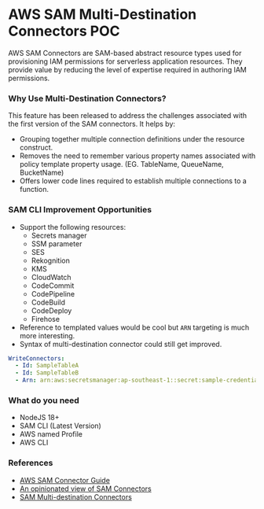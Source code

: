 # AWS SAM Multi-Destination Connectors POC

AWS SAM Connectors are SAM-based abstract resource types used for provisioning IAM permissions for serverless application resources. They provide value by reducing the level of expertise required in authoring IAM permissions.

### Why Use Multi-Destination Connectors?

This feature has been released to address the challenges associated with the first version of the SAM connectors. It helps by:

- Grouping together multiple connection definitions under the resource construct.
- Removes the need to remember various property names associated with policy template property usage. (EG. TableName, QueueName, BucketName)
- Offers lower code lines required to establish multiple connections to a function.

### SAM CLI Improvement Opportunities

- Support the following resources:
  - Secrets manager
  - SSM parameter
  - SES
  - Rekognition
  - KMS
  - CloudWatch
  - CodeCommit
  - CodePipeline
  - CodeBuild
  - CodeDeploy
  - Firehose
- Reference to templated values would be cool but `ARN` targeting is much more interesting.
- Syntax of multi-destination connector could still get improved.

```yaml
WriteConnectors:
  - Id: SampleTableA
  - Id: SampleTableB
  - Arn: arn:aws:secretsmanager:ap-southeast-1::secret:sample-credential-Lw92LOwe
```

### What do you need

- NodeJS 18+
- SAM CLI (Latest Version)
- AWS named Profile
- AWS CLI

### References

- [AWS SAM Connector Guide](https://docs.aws.amazon.com/serverless-application-model/latest/developerguide/managing-permissions-connectors.html)
- [An opinionated view of SAM Connectors](https://medium.com/@ac052790/an-opinionated-view-of-aws-sam-connectors-844bdd8f96fa)
- [SAM Multi-destination Connectors](https://dev.to/allanchua101/aws-sam-multi-destination-connectors-5b6h)
